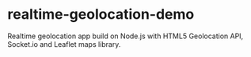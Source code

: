 realtime-geolocation-demo
=========================

Realtime geolocation app build on Node.js with HTML5 Geolocation API, Socket.io and Leaflet maps library.